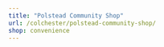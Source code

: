 ```yaml
---
title: "Polstead Community Shop"
url: /colchester/polstead-community-shop/
shop: convenience
---
```


